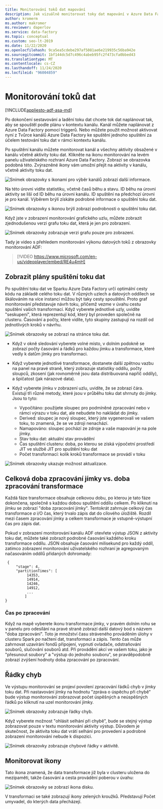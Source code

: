 ```yaml
---
title: Monitorování toků dat mapování
description: Jak vizuálně monitorovat toky dat mapování v Azure Data Factory
author: kromerm
ms.author: makromer
ms.reviewer: daperlov
ms.service: data-factory
ms.topic: conceptual
ms.custom: seo-lt-2019
ms.date: 11/22/2020
ms.openlocfilehash: 9ca5ea5cdebe297af5081ae6e219935c56ba942e
ms.sourcegitcommit: 1bf144dc5d7c496c4abeb95fc2f473cfa0bbed43
ms.translationtype: MT
ms.contentlocale: cs-CZ
ms.lasthandoff: 11/24/2020
ms.locfileid: "96004859"
---
```

# <a name="monitor-data-flows"></a>Monitorování toků dat

[!INCLUDE[appliesto-adf-asa-md](includes/appliesto-adf-asa-md.md)]

Po dokončení sestavování a ladění toku dat chcete tok dat naplánovat tak, aby se spouštěl podle plánu v kontextu kanálu. Kanál můžete naplánovat z Azure Data Factory pomocí triggerů. Nebo můžete použít možnost aktivovat nyní z Tvůrce kanálů Azure Data Factory ke spuštění jednoho spuštění za účelem testování toku dat v rámci kontextu kanálu.

Po spuštění kanálu můžete monitorovat kanál a všechny aktivity obsažené v kanálu včetně aktivity toku dat. Klikněte na ikonu monitorování na levém panelu uživatelského rozhraní Azure Data Factory. Zobrazí se obrazovka podobná této. Zvýrazněné ikony vám umožní přejít na aktivity v kanálu, včetně aktivity toku dat.

![Snímek obrazovky s ikonami pro výběr kanálů zobrazí další informace.](media/data-flow/mon001.png "Sledování toku dat")

Na této úrovni vidíte statistiku, včetně časů běhu a stavu. ID běhu na úrovni aktivity se liší od ID běhu na úrovni kanálu. ID spuštění na předchozí úrovni je pro kanál. Výběrem brýlí získáte podrobné informace o spuštění toku dat.

![Snímek obrazovky s ikonou brýlí zobrazí podrobnosti o spuštění toku dat.](media/data-flow/monitoring-details.png "Sledování toku dat")

Když jste v zobrazení monitorování grafického uzlu, můžete zobrazit zjednodušenou verzi grafu toku dat, která je jen pro zobrazení.

![Snímek obrazovky zobrazuje verzi grafu pouze pro zobrazení.](media/data-flow/mon003.png "Sledování toku dat")

Tady je video s přehledem monitorování výkonu datových toků z obrazovky monitorování ADF:

> [!VIDEO https://www.microsoft.com/en-us/videoplayer/embed/RE4u4mH]

## <a name="view-data-flow-execution-plans"></a>Zobrazit plány spuštění toku dat

Po spuštění toku dat ve Sparku Azure Data Factory určí optimální cesty kódu na základě celého toku dat. V různých uzlech a datových oddílech se škálováním na více instancí můžou být taky cesty spouštění. Proto graf monitorování představuje návrh toku, přičemž vezme v úvahu cestu spuštění vašich transformací. Když vyberete jednotlivé uzly, uvidíte "seskupení", která reprezentují kód, který byl proveden společně na clusteru. Časování a počty, které vidíte, tyto skupiny zastupují na rozdíl od jednotlivých kroků v návrhu.

![Snímek obrazovky se zobrazí na stránce toku dat.](media/data-flow/mon004.png "Sledování toku dat")

* Když v okně sledování vyberete volné místo, v dolním podokně se zobrazí počty časování a řádků pro každou jímku a transformace, které vedly k datům jímky pro transformaci.

* Když vyberete jednotlivé transformace, dostanete další zpětnou vazbu na panel na pravé straně, který zobrazuje statistiky oddílu, počty sloupců, zkosení (jak rovnoměrně jsou data distribuovaná napříč oddíly), a špičatost (jak nárazové data).

* Když vyberete jímku v zobrazení uzlu, uvidíte, že se zobrazí čára. Existují tři různé metody, které jsou v průběhu toku dat shrnuty do jímky. Jsou to tyto:

  * Vypočítáno: použijete sloupec pro podmíněné zpracování nebo v rámci výrazu v toku dat, ale nebudete ho nakládat do jímky.
  * Derived: sloupec je nový sloupec, který jste vygenerovali ve vašem toku, to znamená, že se ve zdroji nenachází.
  * Namapováno: sloupec pochází ze zdroje a vaše mapování je na pole jímky.
  * Stav toku dat: aktuální stav provádění
  * Čas spuštění clusteru: doba, po kterou se získá výpočetní prostředí JIT ve službě JIT pro spuštění toku dat
  * Počet transformací: kolik kroků transformace se provádí v toku
  
![Snímek obrazovky ukazuje možnost aktualizace.](media/data-flow/monitornew.png "Nové monitorování toku dat")

## <a name="total-sink-processing-time-vs-transformation-processing-time"></a>Celková doba zpracování jímky vs. doba zpracování transformace

Každá fáze transformace obsahuje celkovou dobu, po kterou je tato fáze dokončena, společně s každou dobou spuštění oddílu celkem. Po kliknutí na jímku se zobrazí "doba zpracování jímky". Tentokrát zahrnuje celkový čas transformace *a* i/O čas, který trvalo zápis dat do cílového úložiště. Rozdíl mezi časem zpracování jímky a celkem transformace je vstupně-výstupní čas pro zápis dat.

Pokud v zobrazení monitorování kanálu ADF otevřete výstup JSON z aktivity toku dat, můžete také zobrazit podrobné časování každého kroku transformace oddílu. JSON obsahuje časování milisekund pro každý oddíl, zatímco zobrazení monitorování uživatelského rozhraní je agregovaným načasováním oddílů přidaných dohromady:

```
 {
     "stage": 4,
     "partitionTimes": [
          14353,
          14914,
          14246,
          14912,
          ...
         ]
}
```

### <a name="post-processing-time"></a>Čas po zpracování

Když na mapě vyberete ikonu transformace jímky, v pravém dolním rohu se v panelu pro odesílání na pravé straně zobrazí další datový bod s názvem "doba zpracování". Toto je množství času stráveného prováděním úlohy v clusteru Spark *po* načtení dat, transformaci a zápis. Tento čas může zahrnovat uzavírání fondů připojení, vypnutí ovladače, odstraňování souborů, slučování souborů atd. Při provádění akcí ve vašem toku, jako je "přesunout soubory" a "výstup do jednoho souboru", se pravděpodobně zobrazí zvýšení hodnoty doba zpracování po zpracování.
  
## <a name="error-rows"></a>Řádky chyb

Ve výstupu monitorování se projeví povolení zpracování řádků chyb v jímky toku dat. Při nastavování jímky na hodnotu "zpráva o úspěchu při chybě" bude výstup monitorování zobrazovat počet úspěšných a neúspěšných řádků po kliknutí na uzel monitorování jímky.

![Snímek obrazovky zobrazuje řádky chyb.](media/data-flow/error-row-2.png "Úspěch monitorování řádku chyby")

Když vyberete možnost "ohlásit selhání při chybě", bude se stejný výstup zobrazovat pouze v textu monitorování aktivity výstup. Důvodem je skutečnost, že aktivita toku dat vrátí selhání pro provedení a podrobné zobrazení monitorování nebude k dispozici.

![Snímek obrazovky zobrazuje chybové řádky v aktivitě.](media/data-flow/error-rows-4.png "Chyba sledování řádku chyby")

## <a name="monitor-icons"></a>Monitorovat ikony

Tato ikona znamená, že data transformace již byla v clusteru uložena do mezipaměti, takže časování a cesta provádění poberou v úvahu:

![Snímek obrazovky se zobrazí ikona disku.](media/data-flow/mon005.png "Sledování toku dat")

V transformaci se také zobrazují ikony zelených kroužků. Představují Počet umyvadel, do kterých data přecházejí.
